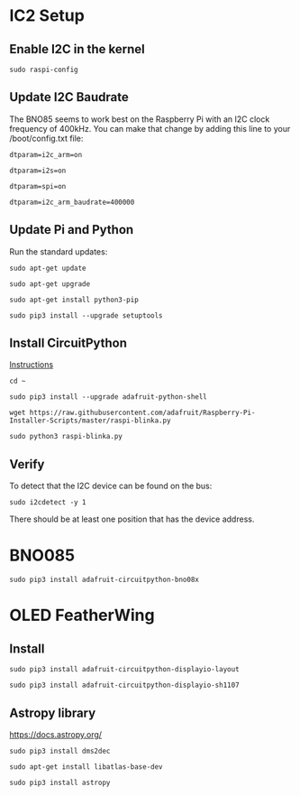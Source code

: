 # IC2 Setup

## Enable I2C in the kernel

`sudo raspi-config`


## Update I2C Baudrate

The BNO85 seems to work best on the Raspberry Pi with an I2C clock frequency of 400kHz. You can make that change by adding this line to your /boot/config.txt file:


`dtparam=i2c_arm=on`

`dtparam=i2s=on`

`dtparam=spi=on`

`dtparam=i2c_arm_baudrate=400000`

## Update Pi and Python

Run the standard updates:

`sudo apt-get update`

`sudo apt-get upgrade`

`sudo apt-get install python3-pip`

`sudo pip3 install --upgrade setuptools`


## Install CircuitPython

[Instructions](https://learn.adafruit.com/circuitpython-on-raspberrypi-linux/installing-circuitpython-on-raspberry-pi)

`cd ~`

`sudo pip3 install --upgrade adafruit-python-shell`

`wget https://raw.githubusercontent.com/adafruit/Raspberry-Pi-Installer-Scripts/master/raspi-blinka.py`

`sudo python3 raspi-blinka.py`

## Verify

To detect that the I2C device can be found on the bus: 

`sudo i2cdetect -y 1` 

There should be at least one position that has the device address.

# BNO085

`sudo pip3 install adafruit-circuitpython-bno08x`


# OLED FeatherWing

## Install 

`sudo pip3 install adafruit-circuitpython-displayio-layout`

`sudo pip3 install adafruit-circuitpython-displayio-sh1107`

## Astropy library

https://docs.astropy.org/

`sudo pip3 install dms2dec`

`sudo apt-get install libatlas-base-dev`

`sudo pip3 install astropy`


